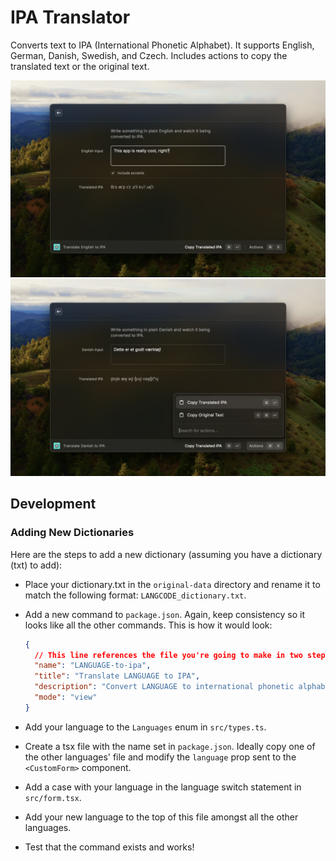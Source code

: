 # IPA Translator

Converts text to IPA (International Phonetic Alphabet). It supports English, German, Danish, Swedish, and Czech.
Includes actions to copy the translated text or the original text.

![Image](media/ipa-translator-1.png)
![Image](media/ipa-translator-4.png)

## Development

### Adding New Dictionaries

Here are the steps to add a new dictionary (assuming you have a dictionary (txt) to add):

- Place your dictionary.txt in the `original-data` directory and rename it to match the following format: `LANGCODE_dictionary.txt`.
- Add a new command to `package.json`. Again, keep consistency so it looks like all the other commands.
  This is how it would look:

  ```json
  {
    // This line references the file you're going to make in two steps.
    "name": "LANGUAGE-to-ipa",
    "title": "Translate LANGUAGE to IPA",
    "description": "Convert LANGUAGE to international phonetic alphabet.",
    "mode": "view"
  }
  ```

- Add your language to the `Languages` enum in `src/types.ts`.
- Create a tsx file with the name set in `package.json`. Ideally copy one of the
  other languages' file and  modify the `language` prop sent to the `<CustomForm>` component.
- Add a case with your language in the language switch statement in `src/form.tsx`.
- Add your new language to the top of this file amongst all the other languages.
- Test that the command exists and works!

